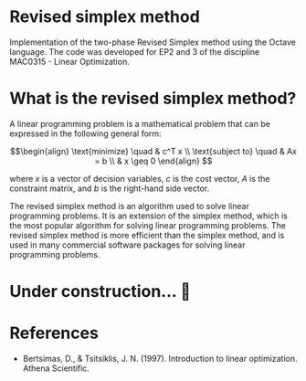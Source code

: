 # Revised simplex method
Implementation of the two-phase Revised Simplex method using the Octave language. The code was developed for EP2 and 3 of the discipline MAC0315 - Linear Optimization.

# What is the revised simplex method?
A linear programming problem is a mathematical problem that can be expressed in the following general form:

$$\begin{align}
\text{minimize} \quad & c^T x \\
\text{subject to} \quad & Ax = b \\ 
& x \geq 0 \end{align}
$$

where $x$ is a vector of decision variables, $c$ is the cost vector, $A$ is the constraint matrix, and $b$ is the right-hand side vector.

The revised simplex method is an algorithm used to solve linear programming problems. It is an extension of the simplex method, which is the most popular algorithm for solving linear programming problems. The revised simplex method is more efficient than the simplex method, and is used in many commercial software packages for solving linear programming problems.

# Under construction... :construction:

# References
* Bertsimas, D., & Tsitsiklis, J. N. (1997). Introduction to linear optimization. Athena Scientific.
